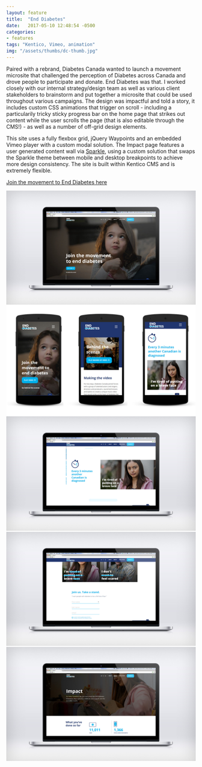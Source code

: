 ```yaml
---
layout: feature
title:  "End Diabetes"
date:   2017-05-10 12:48:54 -0500
categories:
- features
tags: "Kentico, Vimeo, animation"
img: "/assets/thumbs/dc-thumb.jpg"
---
```


Paired with a rebrand, Diabetes Canada wanted to launch a movement microsite that challenged the perception of Diabetes across Canada and drove people to participate and donate. End Diabetes was that. I worked closely with our internal strategy/design team as well as various client stakeholders to brainstorm and put together a microsite that could be used throughout various campaigns. The design was impactful and told a story, it includes custom CSS animations that trigger on scroll - including a particularily tricky sticky progress bar on the home page that strikes out content while the user scrolls the page (that is also editable through the CMS!) - as well as a number of off-grid design elements. 

This site uses a fully flexbox grid, jQuery Waypoints and an embedded Vimeo player with a custom modal solution. The Impact page features a user generated content wall via [Sparkle](https://getsparkle.io/), using a custom solution that swaps the Sparkle theme between mobile and desktop breakpoints to achieve more design consistency. The site is built within Kentico CMS and is extremely flexible.


[Join the movement to End Diabetes here](http://enddiabetes.ca/)

![End Diabetes Homepage](/assets/feature/dc-desktop-1.jpg)
![End Diabetes Mobile screens](/assets/feature/dc-mobile.jpg)
![End Diabetes Story section](/assets/feature/dc-desktop-2.jpg)
![End Diabetes form](/assets/feature/dc-desktop-4.jpg)
![End Diabetes Impact page](/assets/feature/dc-desktop-3.jpg)